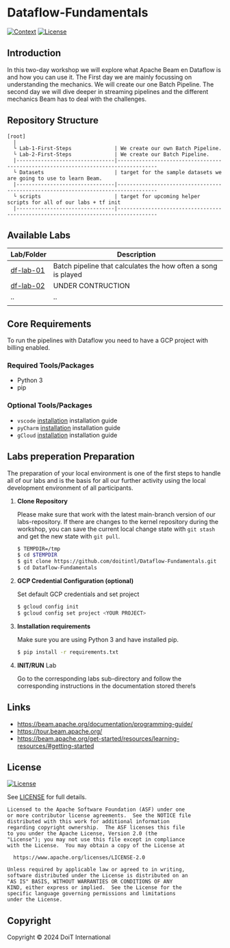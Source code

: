 # Dataflow-Fundamentals

[![Context](https://img.shields.io/badge/Dataflow%20Fundamentals-1-blue.svg)](#)
[![License](https://img.shields.io/badge/License-Apache%202.0-blue.svg)](https://opensource.org/licenses/Apache-2.0)


## Introduction

In this two-day workshop we will explore what Apache Beam en Dataflow is and how you can use it. 
The First day we are mainly focussing on understanding the mechanics. We will create our one Batch Pipeline. 
The second day we will dive deeper in streaming pipelines and the different mechanics Beam has to deal with the challenges.



## Repository Structure

``` 
[root]
  |
  └ Lab-1-First-Steps              | We create our own Batch Pipeline. 
  └ Lab-2-First-Steps              | We create our Batch Pipeline. 
  |--------------------------------|-----------------------------------------------------------------------------------
  └ Datasets                       | target for the sample datasets we are going to use to learn Beam. 
  |--------------------------------|-----------------------------------------------------------------------------------
  └ scripts                        | target for upcoming helper scripts for all of our labs + tf init 
  |--------------------------------|-----------------------------------------------------------------------------------
```

## Available Labs

| Lab/Folder                       | Description                                                   |
|----------------------------------|---------------------------------------------------------------|
| [df-lab-01](./Lab-1-First-Steps) | Batch pipeline that calculates the how often a song is played |
| [df-lab-02](./Lab-2)             | UNDER CONTRUCTION                                             |
| ..                               | ..                                                            |
                                   |


## Core Requirements

To run the pipelines with Dataflow you need to have a GCP project with billing enabled.


### Required Tools/Packages

- Python 3 
- pip

### Optional Tools/Packages

- `vscode` [installation](https://code.visualstudio.com/download) installation guide
- `pyCharm` [installation](https://www.jetbrains.com/help/pycharm/installation-guide.html) installation guide
- `gCloud` [installation](https://cloud.google.com/sdk/docs/install) installation guide


## Labs preperation Preparation

The preparation of your local environment is one of the first steps to handle all of our labs and is the basis for all our further activity using the local development environment of all participants. 

1. **Clone Repository**

   Please make sure that work with the latest main-branch version of our labs-repository. If there are changes to the kernel repository during the workshop, you can save the current local change state with `git stash` and get the new state with `git pull`.

   ```bash
   $ TEMPDIR=/tmp
   $ cd $TEMPDIR
   $ git clone https://github.com/doitintl/Dataflow-Fundamentals.git
   $ cd Dataflow-Fundamentals
   ```

2. **GCP Credential Configuration (optional)** 

   Set default GCP credentials and set project
   ```bash
   $ gcloud config init
   $ gcloud config set project <YOUR PROJECT>
   ```

3. **Installation requirements**

   Make sure you are using Python 3 and have installed pip.

   ```bash
   $ pip install -r requirements.txt
   ```

4. **INIT/RUN** Lab

   Go to the corresponding labs sub-directory and follow the corresponding instructions in the documentation stored there!s

## Links

- https://beam.apache.org/documentation/programming-guide/
- https://tour.beam.apache.org/
- https://beam.apache.org/get-started/resources/learning-resources/#getting-started

## License

[![License](https://img.shields.io/badge/License-Apache%202.0-blue.svg)](https://opensource.org/licenses/Apache-2.0)

See [LICENSE](LICENSE) for full details.

    Licensed to the Apache Software Foundation (ASF) under one
    or more contributor license agreements.  See the NOTICE file
    distributed with this work for additional information
    regarding copyright ownership.  The ASF licenses this file
    to you under the Apache License, Version 2.0 (the
    "License"); you may not use this file except in compliance
    with the License.  You may obtain a copy of the License at

      https://www.apache.org/licenses/LICENSE-2.0

    Unless required by applicable law or agreed to in writing,
    software distributed under the License is distributed on an
    "AS IS" BASIS, WITHOUT WARRANTIES OR CONDITIONS OF ANY
    KIND, either express or implied.  See the License for the
    specific language governing permissions and limitations
    under the License.

## Copyright

Copyright © 2024 DoiT International